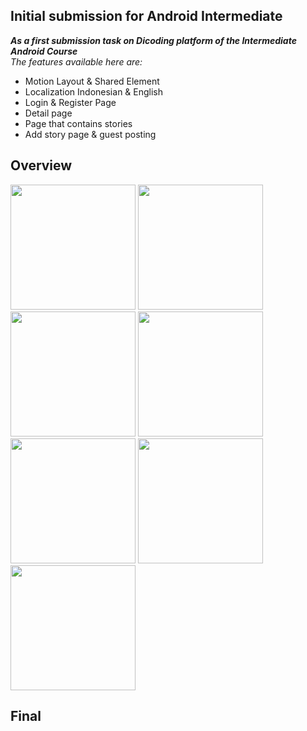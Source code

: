 ## Initial submission for Android Intermediate
***As a first submission task on Dicoding platform of the Intermediate Android Course***<br>
*The features available here are:*<br>
- Motion Layout & Shared Element
- Localization Indonesian & English 
- Login & Register Page
- Detail page
- Page that contains stories
- Add story page & guest posting

## Overview 
<img src="https://github.com/malivee/StoryAppInitial/assets/100111548/4025ac23-d1d1-4ca4-9151-d95b28f6db01" width="200"> 
<img src="https://github.com/malivee/StoryAppInitial/assets/100111548/432ef171-76f0-4eac-97f8-a319343206cb" width="200">
<img src="https://github.com/malivee/StoryAppInitial/assets/100111548/22705e0b-eb17-463b-bc1b-b2d52030e86f" width="200">
<img src="https://github.com/malivee/StoryAppInitial/assets/100111548/2f9667de-f021-4ea8-bc45-27bbe60f5776" width="200">
<img src="https://github.com/malivee/StoryAppInitial/assets/100111548/6b3ecb60-c6cb-497a-a592-483416c4314e" width="200">
<img src="https://github.com/malivee/StoryAppInitial/assets/100111548/20ea62e7-3893-4172-a071-eca7b1b7b762" width="200">
<img src="https://github.com/malivee/StoryAppInitial/assets/100111548/e76b0389-c251-4687-bcc8-c0fe703ae0f0" width="200">

## Final
